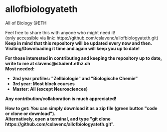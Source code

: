 # allofbiologyateth
All of Biology @ETH

<body>
  <p>
    Feel free to share this with anyone who might need it!<br>
    (only accessible via link: https://github.com/cslavenc/allofbiologyateth.git)<br>
    <b>Keep in mind that this repository will be updated every now and then. Visiting/Downloading it time and again will keep you up to date!<b>
  </p>
  
  <p>
    For those interested in contributing and keeping the repository up to date, <br>
    write to me at slavenc@student.ethz.ch <br>
    Most needed: <ul>
      <li> 2nd year profiles: "Zellbiologie" and "Biologische Chemie"
      <li> 3rd year: Most block courses
      <li> Master: All (except Neurosciences)
  </ul>
  Any contribution/collaboration is much appreciated!
  </p>
  
  <p>
    How to get: You can simply download it as a zip file (green button "code or clone or download").<br> 
    Alternatively, open a terminal, and type "git clone https://github.com/cslavenc/allofbiologyateth.git".<br>
  </p>
</body>
